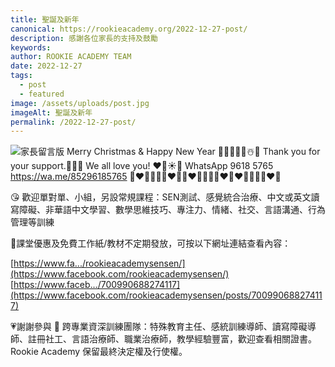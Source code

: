```yaml
---
title: 聖誕及新年
canonical: https://rookieacademy.org/2022-12-27-post/
description: 感謝各位家長的支持及鼓勵
keywords: 
author: ROOKIE ACADEMY TEAM
date: 2022-12-27
tags:
  - post
  - featured
image: /assets/uploads/post.jpg
imageAlt: 聖誕及新年
permalink: /2022-12-27-post/
---
```

![家長留言版](/assets/uploads/post.jpg)
Merry Christmas & Happy New Year 🌟💖🎅🏻🥰☃️🥳
Thank you for your support.👑🌹🌈
We all love you! ❤️🐝☀️🏫
WhatsApp 9618 5765 
https://wa.me/85296185765
🧡❤💛💚💚💛❤🧡🧡❤💛💚💚💛❤🧡❤💛💚💚💛❤🧡

😘 歡迎單對單、小組，另設常規課程：SEN測試、感覺統合治療、中文或英文讀寫障礙、非華語中文學習、數學思維技巧、專注力、情緒、社交、言語溝通、行為管理等訓練

🥰課堂優惠及免費工作紙/教材不定期發放，可按以下網址連結查看內容：

[https://www.fa.../rookieacademysensen/](https://www.facebook.com/rookieacademysensen/)
[https://www.faceb.../700990688274117](https://www.facebook.com/rookieacademysensen/posts/700990688274117)

💗謝謝參與 📝 跨專業資深訓練團隊：特殊教育主任、感統訓練導師、讀寫障礙導師、註冊社工、言語治療師、職業治療師，教學經驗豐富，歡迎查看相關證書。
Rookie Academy 保留最終決定權及行使權。
